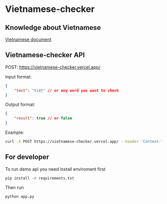 # Vietnamese-checker

## Knowledge about Vietnamese
[Vietnamese document](Vietnamese_rule.vn.md)

## Vietnamese-checker API

POST: https://vietnamese-checker.vercel.app/

Input format:
```json
{
    "text": "Việt" // or any word you want to check
}
```

Output format:
```json
{
    "result": true // or false
}
```

Example:
```bash
curl -X POST https://vietnamese-checker.vercel.app/ --header 'Content-Type: application/json' --data '{"text": "Việt"}'
```

## For developer
To run demo api you need install enviroment first
```
pip install -r requirements.txt
```
Then run
```
python app.py
```
